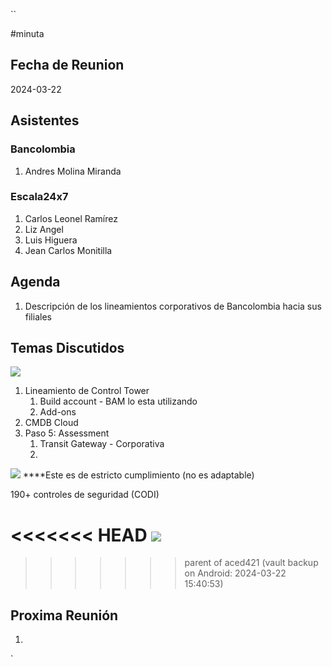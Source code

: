 ``

#minuta
## Fecha de Reunion
2024-03-22

## Asistentes

### Bancolombia
1. Andres Molina Miranda
### Escala24x7
1. Carlos Leonel Ramírez
2. Liz Angel
3. Luis Higuera
4. Jean Carlos Monitilla

## Agenda


1. Descripción de los lineamientos corporativos de Bancolombia hacia sus filiales

## Temas Discutidos

![](../attachments/Pasted%20image%2020240322152103.png)

1. Lineamiento de Control Tower
	1. Build account - BAM lo esta utilizando
	2. Add-ons
2. CMDB Cloud
3. Paso 5: Assessment
	1. Transit Gateway - Corporativa
	2. 
![](../attachments/Pasted%20image%2020240322153537.png)
****Este es de estricto cumplimiento (no es adaptable)

190+ controles de seguridad (CODI)


<<<<<<< HEAD
![](../attachments/Pasted%20image%2020240322154351.png)
=======
>>>>>>> parent of aced421 (vault backup on Android: 2024-03-22 15:40:53)


## Proxima Reunión
1.  

`